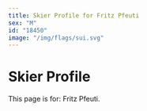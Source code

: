 ```yaml
---
title: Skier Profile for Fritz Pfeuti
sex: "M"
id: "18450"
image: "/img/flags/sui.svg" 
---
```


# Skier Profile

This page is for: Fritz Pfeuti.
    